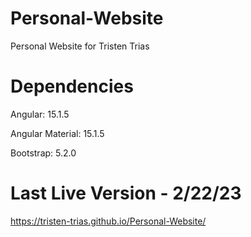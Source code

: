 # Personal-Website

Personal Website for Tristen Trias

# Dependencies

Angular: 15.1.5

Angular Material: 15.1.5

Bootstrap: 5.2.0

# Last Live Version - 2/22/23

https://tristen-trias.github.io/Personal-Website/
